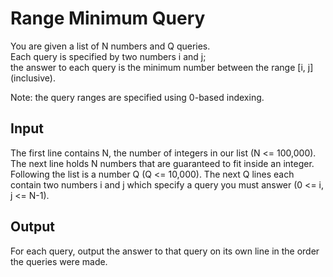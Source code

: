 <h1>Range Minimum Query </h1>
<p>You are given a list of N numbers and Q queries. <br>Each query is specified by two numbers i and j;<br> the answer to each query is the minimum number between the range [i, j] (inclusive).<br>


Note: the query ranges are specified using 0-based indexing.</p>

<h2>Input </h2>
The first line contains N, the number of integers in our list (N <= 100,000). The next line holds N numbers that are guaranteed to fit inside an integer. Following the list is a number Q (Q <= 10,000). The next Q lines each contain two numbers i and j which specify a query you must answer (0 <= i, j <= N-1).

<h2>Output </h2>
For each query, output the answer to that query on its own line in the order the queries were made.
